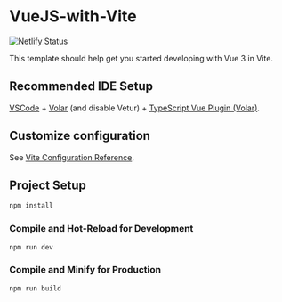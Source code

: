 # VueJS-with-Vite
[![Netlify Status](https://api.netlify.com/api/v1/badges/90f7681f-2d1c-48d8-b917-ec49b99c1d76/deploy-status)](https://app.netlify.com/sites/beamish-profiterole-a280c4/deploys)

This template should help get you started developing with Vue 3 in Vite.

## Recommended IDE Setup

[VSCode](https://code.visualstudio.com/) + [Volar](https://marketplace.visualstudio.com/items?itemName=Vue.volar) (and disable Vetur) + [TypeScript Vue Plugin (Volar)](https://marketplace.visualstudio.com/items?itemName=Vue.vscode-typescript-vue-plugin).

## Customize configuration

See [Vite Configuration Reference](https://vitejs.dev/config/).

## Project Setup

```sh
npm install
```

### Compile and Hot-Reload for Development

```sh
npm run dev
```

### Compile and Minify for Production

```sh
npm run build
```
